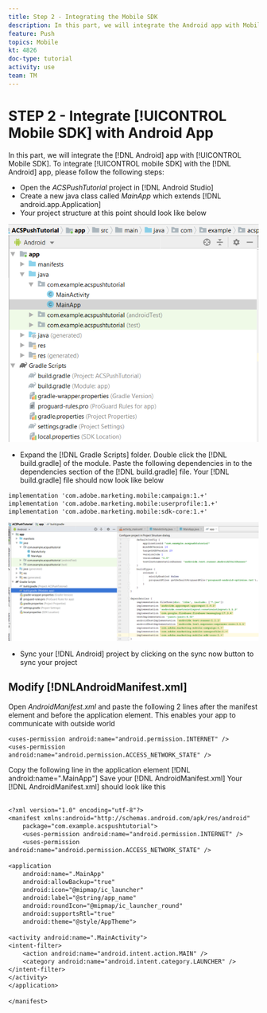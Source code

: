 ```yaml
---
title: Step 2 - Integrating the Mobile SDK
description: In this part, we will integrate the Android app with Mobile SDK. To integrate mobile SDK with the Android app
feature: Push
topics: Mobile
kt: 4826
doc-type: tutorial
activity: use
team: TM
---
```

# STEP 2 - Integrate [!UICONTROL Mobile SDK] with Android App

In this part, we will integrate the [!DNL Android] app with [!UICONTROL Mobile SDK]. To integrate [!UICONTROL mobile SDK] with the [!DNL Android] app, please follow the following steps:

* Open the *ACSPushTutorial* project in [!DNL Android Studio]
* Create a new java class called *MainApp* which extends [!DNL android.app.Application]
* Your project structure at this point should look like below

![main-app](assets/android-main-app.PNG)

* Expand the [!DNL Gradle Scripts] folder. Double click the [!DNL build.gradle] of the module. Paste the following dependencies in to the dependencies section of the [!DNL build.gradle] file. Your [!DNL build.gradle] file should now look like below

```java{.line-numbers}
implementation 'com.adobe.marketing.mobile:campaign:1.+'
implementation 'com.adobe.marketing.mobile:userprofile:1.+'
implementation 'com.adobe.marketing.mobile:sdk-core:1.+'
```

![module-gradle](assets/module-build-gradle.PNG)

* Sync your [!DNL Android] project by clicking on the sync now button to sync your project

## Modify [!DNLAndroidManifest.xml]

Open *AndroidManifest.xml* and paste the following 2 lines after the manifest element and before the application element. This enables your app to communicate with outside world

```xml{.line-numbers}
<uses-permission android:name="android.permission.INTERNET" />
<uses-permission android:name="android.permission.ACCESS_NETWORK_STATE" />

```

Copy the following line in the application element
[!DNL android:name=".MainApp"]
Save your [!DNL AndroidManifest.xml]
Your [!DNL AndroidManifest.xml] should look like this

```xml{.line-numbers}

<?xml version="1.0" encoding="utf-8"?>
<manifest xmlns:android="http://schemas.android.com/apk/res/android"
    package="com.example.acspushtutorial">
    <uses-permission android:name="android.permission.INTERNET" />
    <uses-permission android:name="android.permission.ACCESS_NETWORK_STATE" />

<application
    android:name=".MainApp"
    android:allowBackup="true"
    android:icon="@mipmap/ic_launcher"
    android:label="@string/app_name"
    android:roundIcon="@mipmap/ic_launcher_round"
    android:supportsRtl="true"
    android:theme="@style/AppTheme">

<activity android:name=".MainActivity">
<intent-filter>
    <action android:name="android.intent.action.MAIN" />
    <category android:name="android.intent.category.LAUNCHER" />
</intent-filter>
</activity>
</application>

</manifest>
```
